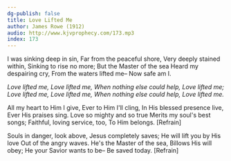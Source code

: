 ```yaml
---
dg-publish: false
title: Love Lifted Me
author: James Rowe (1912)
audio: http://www.kjvprophecy.com/173.mp3
index: 173
---
```


I was sinking deep in sin,
Far from the peaceful shore,
Very deeply stained within,
Sinking to rise no more;
But the Master of the sea
Heard my despairing cry,
From the waters lifted me–
Now safe am I.

*Love lifted me,
Love lifted me,
When nothing else could help,
Love lifted me;
Love lifted me,
Love lifted me,
When nothing else could help,
Love lifted me.*

All my heart to Him I give,
Ever to Him I'll cling,
In His blessed presence live,
Ever His praises sing.
Love so mighty and so true
Merits my soul's best songs;
Faithful, loving service, too,
To Him belongs. [Refrain]

Souls in danger, look above,
Jesus completely saves;
He will lift you by His love
Out of the angry waves.
He's the Master of the sea,
Billows His will obey;
He your Savior wants to be–
Be saved today. [Refrain]